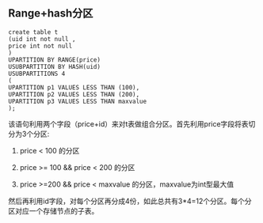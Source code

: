 

## Range+hash分区
```
create table t
(uid int not null ,
price int not null
)
UPARTITION BY RANGE(price)
USUBPARTITION BY HASH(uid)
USUBPARTITIONS 4
(
UPARTITION p1 VALUES LESS THAN (100),
UPARTITION p2 VALUES LESS THAN (200),
UPARTITION p3 VALUES LESS THAN maxvalue
);
```

该语句利用两个字段（price+id）来对t表做组合分区。首先利用price字段将表切分为3个分区:

1. price < 100 的分区

2. price \>= 100 && price < 200 的分区

3. price \>=200 && price < maxvalue 的分区，maxvalue为int型最大值

然后再利用id字段，对每个分区再分成4份，如此总共有3\*4=12个分区。每个分区对应一个存储节点的子表。
